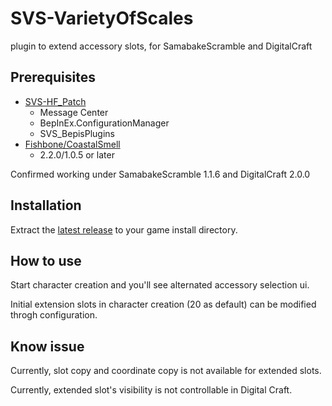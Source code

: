 # SVS-VarietyOfScales

plugin to extend accessory slots, for SamabakeScramble and DigitalCraft

## Prerequisites

- [SVS-HF_Patch](https://github.com/ManlyMarco/SVS-HF_Patch)
  - Message Center
  - BepInEx.ConfigurationManager
  - SVS_BepisPlugins
- [Fishbone/CoastalSmell](https://github.com/MaybeSamigroup/SVS-Fishbone)
  - 2.2.0/1.0.5 or later

Confirmed working under SamabakeScramble 1.1.6 and DigitalCraft 2.0.0

## Installation

Extract the [latest release](https://github.com/MaybeSamigroup/SVS-VarietyOfScales/releases/latest) to your game install directory.

## How to use

Start character creation and you'll see alternated accessory selection ui.

Initial extension slots in character creation (20 as default) can be modified throgh configuration.

## Know issue

Currently, slot copy and coordinate copy is not available for extended slots.

Currently, extended slot's visibility is not controllable in Digital Craft.
